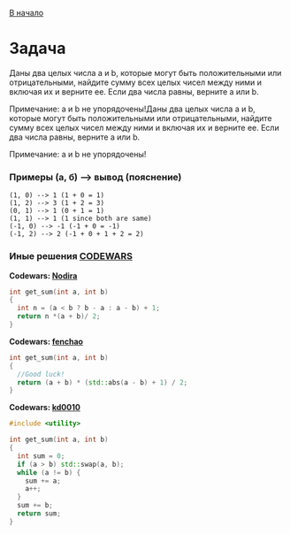 [В начало](../README.md)
# Задача

Даны два целых числа a и b, которые могут быть положительными или отрицательными, 
найдите сумму всех целых чисел между ними и включая их и верните ее. 
Если два числа равны, верните a или b.

Примечание: a и b не упорядочены!Даны два целых числа a и b, которые могут быть 
положительными или отрицательными, найдите сумму всех целых чисел между ними и 
включая их и верните ее. Если два числа равны, верните a или b.

Примечание: a и b не упорядочены!

### Примеры (а, б) --> вывод (пояснение)
```console
(1, 0) --> 1 (1 + 0 = 1)
(1, 2) --> 3 (1 + 2 = 3)
(0, 1) --> 1 (0 + 1 = 1)
(1, 1) --> 1 (1 since both are same)
(-1, 0) --> -1 (-1 + 0 = -1)
(-1, 2) --> 2 (-1 + 0 + 1 + 2 = 2)
```

### Иные решения [CODEWARS](https://codewars.com)

**Codewars: [Nodira](https://www.codewars.com/users/Nodira)**

```c++
int get_sum(int a, int b)
{
  int n = (a < b ? b - a : a - b) + 1;
  return n *(a + b)/ 2;
}
```

**Codewars: [fenchao](https://www.codewars.com/users/fenchao)**

```c++
int get_sum(int a, int b)
{
  //Good luck!
  return (a + b) * (std::abs(a - b) + 1) / 2;
}
```

**Codewars: [kd0010](https://www.codewars.com/users/kd0010)**

```c++
#include <utility>

int get_sum(int a, int b)
{
  int sum = 0;
  if (a > b) std::swap(a, b);
  while (a != b) {
    sum += a;
    a++;
  }
  sum += b;
  return sum;
}
```